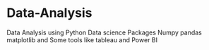 # Data-Analysis
Data Analysis using Python Data science Packages Numpy pandas matplotlib  and Some tools like tableau and Power BI

